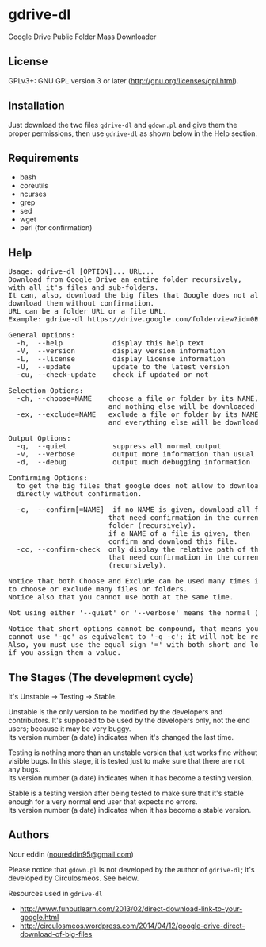 gdrive-dl
=========
Google Drive Public Folder Mass Downloader


License
-------
GPLv3+: GNU GPL version 3 or later (http://gnu.org/licenses/gpl.html).

Installation
------------
Just download the two files `gdrive-dl` and `gdown.pl` and give them the proper permissions, then use `gdrive-dl` as shown below in the Help section.


Requirements
------------
* bash
* coreutils
* ncurses
* grep
* sed
* wget
* perl (for confirmation)


Help
----
<pre>Usage: gdrive-dl [OPTION]... URL...
Download from Google Drive an entire folder recursively,
with all it's files and sub-folders.
It can, also, download the big files that Google does not allow
download them without confirmation.
URL can be a folder URL or a file URL.
Example: gdrive-dl https://drive.google.com/folderview?id=0BXXXXXXXXXXX

General Options:
  -h,  --help            display this help text
  -V,  --version         display version information
  -L,  --license         display license information
  -U,  --update          update to the latest version
  -cu, --check-update    check if updated or not

Selection Options:
  -ch, --choose=NAME    choose a file or folder by its NAME,
                        and nothing else will be downloaded
  -ex, --exclude=NAME   exclude a file or folder by its NAME,
                        and everything else will be downloaded

Output Options:
  -q,  --quiet           suppress all normal output
  -v,  --verbose         output more information than usual
  -d,  --debug           output much debugging information

Confirming Options:
  to get the big files that google does not allow to download them
  directly without confirmation.
  
  -c,  --confirm[=NAME]  if no NAME is given, download all files
                        that need confirmation in the current
                        folder (recursively).
                        if a NAME of a file is given, then
                        confirm and download this file.
  -cc, --confirm-check  only display the relative path of the files
                        that need confirmation in the current folder
                        (recursively).

Notice that both Choose and Exclude can be used many times in the same time
to choose or exclude many files or folders.
Notice also that you cannot use both at the same time.

Not using either '--quiet' or '--verbose' means the normal (default) mode.

Notice that short options cannot be compound, that means you
cannot use '-qc' as equivalent to '-q -c'; it will not be recognized.
Also, you must use the equal sign '=' with both short and long options,
if you assign them a value.</pre>

The Stages (The develepment cycle)
----------------------------------
It's Unstable -> Testing -> Stable.

Unstable is the only version to be modified by the developers
and contributors. It's supposed to be used by the developers
only, not the end users; because it may be very buggy.<br/>
Its version number (a date) indicates when it's changed the last time.

Testing is nothing more than an unstable version that just works
fine without visible bugs. In this stage, it is tested just to make
sure that there are not any bugs.<br/>
Its version number (a date) indicates when it has become a testing
version.

Stable is a testing version after being tested to make sure that
it's stable enough for a very normal end user that expects no errors.<br/>
Its version number (a date) indicates when it has become a stable
version.


Authors
------------
 Nour eddin (noureddin95@gmail.com)

Please notice that `gdown.pl` is not developed by the author of `gdrive-dl`; it's developed by Circulosmeos. See below.

Resources used in `gdrive-dl`<br/>
-  http://www.funbutlearn.com/2013/02/direct-download-link-to-your-google.html<br/>
-  http://circulosmeos.wordpress.com/2014/04/12/google-drive-direct-download-of-big-files

